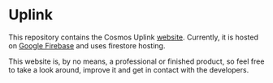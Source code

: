 # Uplink

This repository contains the Cosmos Uplink [website](https://cosmosuplink.web.app/).
Currently, it is hosted on [Google Firebase](https://firebase.google.com/?gclsrc=ds&gclsrc=ds) and uses firestore hosting.

This website is, by no means, a professional or finished product, so feel free to take a look around, improve it and get in contact with the developers.
